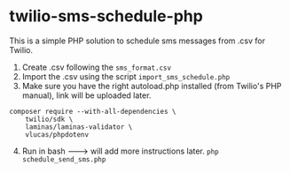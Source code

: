 # twilio-sms-schedule-php
This is a simple PHP solution to schedule sms messages from .csv for Twilio.

1. Create .csv following the ```sms_format.csv```
2. Import the .csv using the script ```import_sms_schedule.php```
3. Make sure you have the right autoload.php installed (from Twilio's PHP manual), link will be uploaded later.

```
composer require --with-all-dependencies \
    twilio/sdk \
    laminas/laminas-validator \
    vlucas/phpdotenv
```

4. Run in bash ---> will add more instructions later.
```php schedule_send_sms.php```
